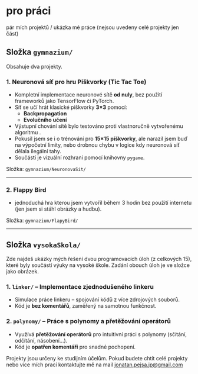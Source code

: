 # pro práci
pár mích projektů / ukázka mé práce (nejsou uvedeny celé projekty jen část)

## Složka `gymnazium/`

Obsahuje dva projekty.

### 1. Neuronová síť pro hru Piškvorky (Tic Tac Toe)

- Kompletní implementace neuronové sítě **od nuly**, bez použití frameworků jako TensorFlow či PyTorch.
- Síť se učí hrát klasické piškvorky **3×3** pomocí:
  - **Backpropagation**
  - **Evolučního učení**
- Výstupní chování sítě bylo testováno proti vlastnoručně vytvořenému algoritmu .
- Pokusil jsem se i o trénování pro **15×15 piškvorky**, ale narazil jsem buď na výpočetní limity, nebo drobnou chybu v logice kdy neuronová síť dělala ilegální tahy.
- Součástí je vizuální rozhraní pomocí knihovny `pygame`.

Složka: `gymnazium/NeuronovaSit/`

---

### 2. Flappy Bird
- jednoduchá hra kterou jsem vytvořil během 3 hodin bez použití internetu (jen jsem si stáhl obrázky a hudbu).

Složka: `gymnazium/FlapyBird/`

---

##  Složka `vysokaSkola/`

Zde najdeš ukázky mých řešení dvou programovacích úloh (z celkových 15), které byly součástí výuky na vysoké škole.
Zadání obouch úloh je ve složce jako obrázek.

### 1. `linker/` – Implementace zjednodušeného linkeru

- Simulace práce linkeru – spojování kódů z více zdrojových souborů.
- Kód je **bez komentářů**, zaměřený na samotnou funkčnost.

### 2. `polynomy/` – Práce s polynomy a přetěžování operátorů

- Využívá **přetěžování operátorů** pro intuitivní práci s polynomy (sčítání, odčítání, násobení...).
- Kód je **opatřen komentáři** pro snadné pochopení.



Projekty jsou určeny ke studijním účelům. Pokud budete chtít celé projekty nebo více mích prací kontaktujte mě na mail jonatan.pejsa.jp@gmail.com

